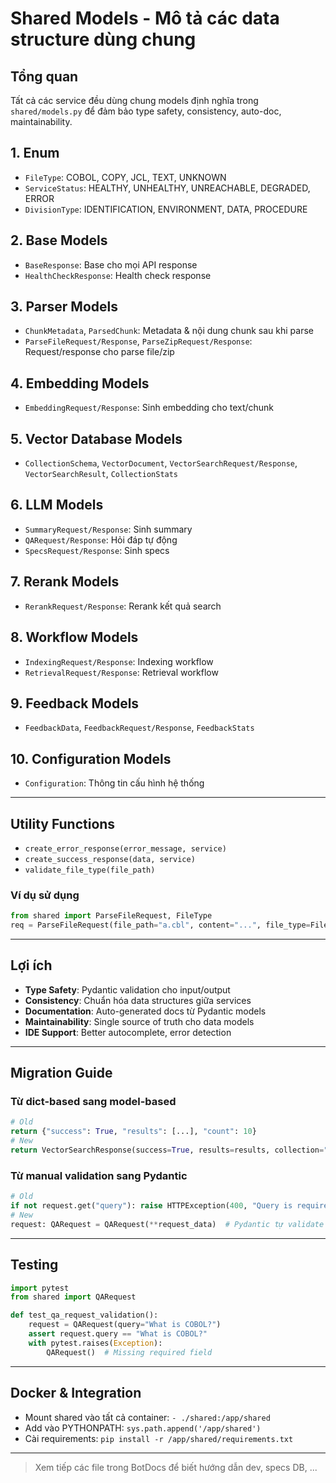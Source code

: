 # Shared Models - Mô tả các data structure dùng chung

## Tổng quan
Tất cả các service đều dùng chung models định nghĩa trong `shared/models.py` để đảm bảo type safety, consistency, auto-doc, maintainability.

## 1. Enum
- `FileType`: COBOL, COPY, JCL, TEXT, UNKNOWN
- `ServiceStatus`: HEALTHY, UNHEALTHY, UNREACHABLE, DEGRADED, ERROR
- `DivisionType`: IDENTIFICATION, ENVIRONMENT, DATA, PROCEDURE

## 2. Base Models
- `BaseResponse`: Base cho mọi API response
- `HealthCheckResponse`: Health check response

## 3. Parser Models
- `ChunkMetadata`, `ParsedChunk`: Metadata & nội dung chunk sau khi parse
- `ParseFileRequest/Response`, `ParseZipRequest/Response`: Request/response cho parse file/zip

## 4. Embedding Models
- `EmbeddingRequest/Response`: Sinh embedding cho text/chunk

## 5. Vector Database Models
- `CollectionSchema`, `VectorDocument`, `VectorSearchRequest/Response`, `VectorSearchResult`, `CollectionStats`

## 6. LLM Models
- `SummaryRequest/Response`: Sinh summary
- `QARequest/Response`: Hỏi đáp tự động
- `SpecsRequest/Response`: Sinh specs

## 7. Rerank Models
- `RerankRequest/Response`: Rerank kết quả search

## 8. Workflow Models
- `IndexingRequest/Response`: Indexing workflow
- `RetrievalRequest/Response`: Retrieval workflow

## 9. Feedback Models
- `FeedbackData`, `FeedbackRequest/Response`, `FeedbackStats`

## 10. Configuration Models
- `Configuration`: Thông tin cấu hình hệ thống

---

## Utility Functions
- `create_error_response(error_message, service)`
- `create_success_response(data, service)`
- `validate_file_type(file_path)`

### Ví dụ sử dụng
```python
from shared import ParseFileRequest, FileType
req = ParseFileRequest(file_path="a.cbl", content="...", file_type=FileType.COBOL)
```

---

## Lợi ích
- **Type Safety**: Pydantic validation cho input/output
- **Consistency**: Chuẩn hóa data structures giữa services
- **Documentation**: Auto-generated docs từ Pydantic models
- **Maintainability**: Single source of truth cho data models
- **IDE Support**: Better autocomplete, error detection

---

## Migration Guide
### Từ dict-based sang model-based
```python
# Old
return {"success": True, "results": [...], "count": 10}
# New
return VectorSearchResponse(success=True, results=results, collection="COBOL", total_results=10)
```

### Từ manual validation sang Pydantic
```python
# Old
if not request.get("query"): raise HTTPException(400, "Query is required")
# New
request: QARequest = QARequest(**request_data)  # Pydantic tự validate
```

---

## Testing
```python
import pytest
from shared import QARequest

def test_qa_request_validation():
    request = QARequest(query="What is COBOL?")
    assert request.query == "What is COBOL?"
    with pytest.raises(Exception):
        QARequest()  # Missing required field
```

---

## Docker & Integration
- Mount shared vào tất cả container: `- ./shared:/app/shared`
- Add vào PYTHONPATH: `sys.path.append('/app/shared')`
- Cài requirements: `pip install -r /app/shared/requirements.txt`

---

> Xem tiếp các file trong BotDocs để biết hướng dẫn dev, specs DB, ... 